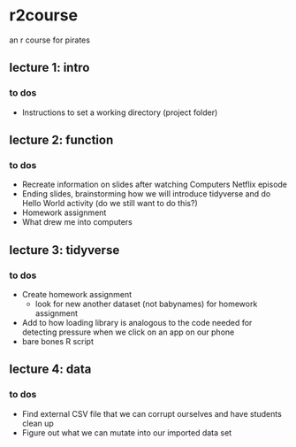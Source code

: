 # r2course
an r course for pirates


## lecture 1: intro

### to dos
+ Instructions to set a working directory (project folder)

## lecture 2: function

### to dos
+ Recreate information on slides after watching Computers Netflix episode
+ Ending slides, brainstorming how we will introduce tidyverse and do Hello World activity (do we still want to do this?)
+ Homework assignment
+ What drew me into computers

## lecture 3: tidyverse

### to dos
+ Create homework assignment
  + look for new another dataset (not babynames) for homework assignment
+ Add to how loading library is analogous to the code needed for detecting pressure when we click on an app on our phone
+ bare bones R script

## lecture 4: data

### to dos
+ Find external CSV file that we can corrupt ourselves and have students clean up
+ Figure out what we can mutate into our imported data set
